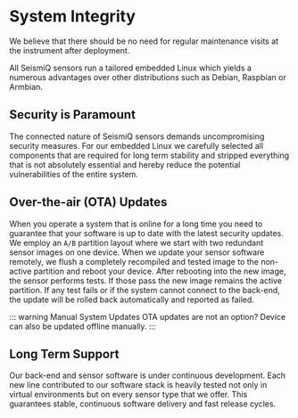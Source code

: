 # System Integrity

We believe that there should be no need for regular maintenance visits at the instrument after deployment.

All SeismiQ sensors run a tailored embedded Linux which yields a numerous advantages over other distributions such as Debian, Raspbian or Armbian.

## Security is Paramount

The connected nature of SeismiQ sensors demands uncompromising security measures. For our embedded Linux we carefully selected all components that are required for long term stability and stripped everything that is not absolutely essential and hereby reduce the potential vulnerabilities of the entire system.

## Over-the-air (OTA) Updates

When you operate a system that is online for a long time you need to guarantee that your software is up to date with the latest security updates. We employ an `A/B` partition layout where we start with two redundant sensor images on one device. When we update your sensor software remotely, we flush a completely recompiled and tested image to the non-active partition and reboot your device. After rebooting into the new image, the sensor performs tests. If those pass the new image remains the active partition. If any test fails or if the system cannot connect to the back-end, the update will be rolled back automatically and reported as failed.

::: warning Manual System Updates
OTA updates are not an option? Device can also be updated offline manually.
:::

## Long Term Support

Our back-end and sensor software is under continuous development. Each new line contributed to our software stack is heavily tested not only in virtual environments but on every sensor type that we offer. This guarantees stable, continuous software delivery and fast release cycles.

